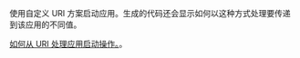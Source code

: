 ﻿使用自定义 URI 方案启动应用。生成的代码还会显示如何以这种方式处理要传递到该应用的不同值。

[如何从 URI 处理应用启动操作。](https://docs.microsoft.com/windows/uwp/launch-resume/handle-uri-activation)。
